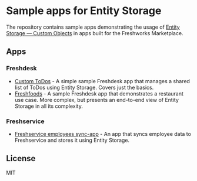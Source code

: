 # Sample apps for Entity Storage

The repository contains sample apps demonstrating the usage of [Entity Storage — Custom Objects](https://developers.freshdesk.com/v2/docs/entity-storage-custom-objects/) in apps built for the Freshworks Marketplace.

## Apps

### Freshdesk

- [Custom ToDos](freshdesk/custom-todos/) - A simple sample Freshdesk app that manages a shared list of ToDos using Entity Storage. Covers just the basics.
- [Freshfoods](freshdesk/freshfoods/) - A sample Freshdesk app that demonstrates a restaurant use case. More complex, but presents an end-to-end view of Entity Storage in all its complexity.

### Freshservice
- [Freshservice employees sync-app](freshservice/employee-sync/) - An app that syncs employee data to Freshservice and stores it using Entity Storage.

## License

MIT
